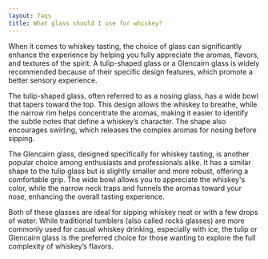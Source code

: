 ```yaml
---
layout: faqs
title: What glass should I use for whiskey?
---
```


When it comes to whiskey tasting, the choice of glass can significantly enhance the experience by helping you fully appreciate the aromas, flavors, and textures of the spirit. A tulip-shaped glass or a Glencairn glass is widely recommended because of their specific design features, which promote a better sensory experience.

The tulip-shaped glass, often referred to as a nosing glass, has a wide bowl that tapers toward the top. This design allows the whiskey to breathe, while the narrow rim helps concentrate the aromas, making it easier to identify the subtle notes that define a whiskey’s character. The shape also encourages swirling, which releases the complex aromas for nosing before sipping.

The Glencairn glass, designed specifically for whiskey tasting, is another popular choice among enthusiasts and professionals alike. It has a similar shape to the tulip glass but is slightly smaller and more robust, offering a comfortable grip. The wide bowl allows you to appreciate the whiskey's color, while the narrow neck traps and funnels the aromas toward your nose, enhancing the overall tasting experience.

Both of these glasses are ideal for sipping whiskey neat or with a few drops of water. While traditional tumblers (also called rocks glasses) are more commonly used for casual whiskey drinking, especially with ice, the tulip or Glencairn glass is the preferred choice for those wanting to explore the full complexity of whiskey’s flavors.